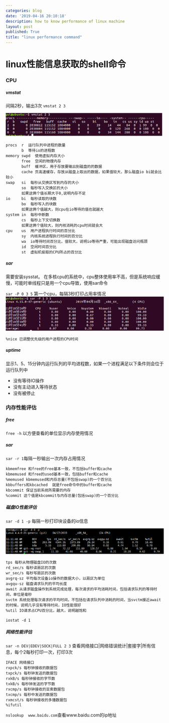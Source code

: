 ```yaml
---
categories: blog
date: '2019-04-16 20:10:18'
description: how to know performance of linux machine
layout: post
published: True
title: "linux performance command"
---
```


# linux性能信息获取的shell命令

### CPU

##### vmstat

间隔2秒，输出3次
`vmstat 2 3`

![avatar](/assets/images/vmstat.png)

```
procs  r  运行队列中进程的数量
       b  等待io的进程数
memory swpd  使用虚拟内存大小
       free  空闲的物理内存
       buff  缓冲区，用于存放要输出到磁盘的的数据
       cache 页高速缓存，存放从磁盘上取出的数据，如果值较大，那么磁盘io bi就会比较小
swap   si  每秒从交换区写到内存的大小
       so  每秒写入交换区的大小
       如果这俩个值长期大于0,说明内存不足
io     bi  每秒读取的块数
       bo  每秒写入的块数
       如果这俩个值越大，则cpu在io等待的值也就越大
system in  每秒中断数
       cs  每秒上下文切换数
       如果这俩个值较大，则内核消耗的cpu时间就会大
cpu    us  用户进程执行时间的百分比
       sy  内核系统进程执行时间的百分比
       wa  io等待时间百分比，值较大，说明io等待严重，可能出现磁盘访问瓶颈
       id  空闲时间百分比
       st  虚拟机偷取的CPU所占的百分比
```

##### sar
需要安装sysstat。
在多核cpu的系统中，cpu整体使用率不高，但是系统响应缓慢，可能时单线程只是用一个cpu导致，使用sar命令


`sar -P 0 3 5` 第一个cpu，每隔3秒打印占用率情况
![avatar](/assets/images/sar.png)

```
%nice 已调整优先级的用户进程的CPU时间
```

##### uptime

显示1、5、15分钟内运行队列的平均进程数，如果一个进程满足以下条件则会位于运行队列中

+ 没有等待IO操作
+ 没有主动进入等待状态
+ 没有被停止

### 内存性能评估

##### free

`free -h` 以方便查看的单位显示内存使用情况

##### sar

`sar -r 1`每隔一秒输出一次内存占用情况

```
kbmemfree 和free的free基本一致，不包括buffer和cache
kbmemused 和free的used基本一致，包括buffer和cache
%memused kbmemused和内存总量(不包括swap)的一个百分比
kbbuffers和kbcached  就是free命令中的buffer和cache
kbcommit 保证当前系统所需要的内存
%commit 这个值是kbcommit与内存总量(包括swap)的一个百分比
```

##### 磁盘IO性能评估

`sar -d 1 -p` 每隔一秒打印块设备的io信息

![avatar](/assets/images/sar-d.PNG)

```
tps 每秒从物理磁盘IO的次数
rd_sec/s 每秒读扇区的次数
wr_sec/s 每秒写扇区的次数
avgrq-sz 平均每次设备io操作的数据大小，以扇区为单位
avgqu-sz 磁盘请求队列的平均长度
await 从请求磁盘操作到系统完成处理，每次请求的平均消耗时间，包括请求队列的等待时间，单位是毫秒
svctm 系统处理每次请求的平均时间，不包括在请求队列中消耗的时间，当svctm接近await的时候，说明几乎没有等待时间，IO性能很好
%util IO请求占CPU百分比，越大，说明越饱和
```

`iostat -d 1`


##### 网络性能评估

`sar -n DEV|EDEV|SOCK|FULL 2 3` 查看网络接口|网络错误统计|套接字|所有信息，每个2每秒打印一次，打印3次


```
IFACE 网络接口
rxpck/s 每秒钟接收的数据包
txpck/s 每秒钟发送的数据包
rxkB/s 每秒钟接收的字节数
txkB/s 每秒钟发送的字节数
rxcmp/s 每秒钟接收的亚索数据包
txcmp/s 每秒中发送的数据包
rxmcst/s 每秒钟接收的多播数据包
%ifutil
```

`nslookup  www.baidu.com`查看www.baidu.com的ip地址
